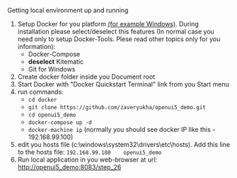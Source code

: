 Getting local environment up and running

1. Setup Docker for you platform [(for example Windows)](https://docs.docker.com/engine/installation/windows/).
	During installation please select/deselect this features (In normal case you need only to setup Docker-Tools. Plese read other topics only for you information):
	- Docker-Compose
	- **deselect** Kitematic
	- Git for Windows
2. Create docker folder inside you Document root
3. Start Docker with "Docker Quickstart Terminal" link from you Start menu
4. run commands:
	- `cd docker`
	- `git clone https://github.com/zaveryukha/openui5_demo.git`
	- `cd openui5_demo`
	- `docker-compose up -d`
	- `docker-machine ip` (normally you should see docker IP like this - 192.168.99.100)
5. edit you hosts file (c:\windows\system32\drivers\etc\hosts). Add this line to the hosts file: `192.168.99.100	openui5_demo`
6. Run local application in you web-browser at url: [http://openui5_demo:8083/step_26](http://openui5_demo:8083/step_26)